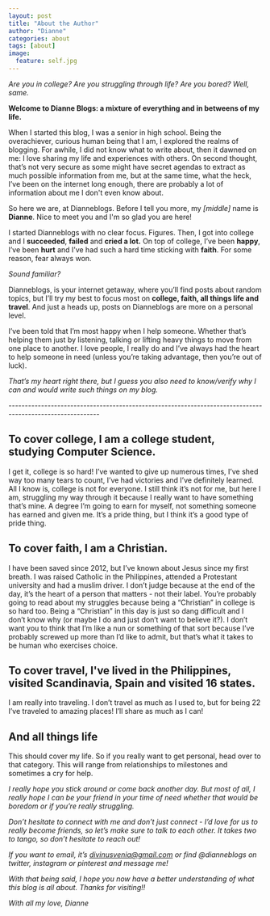 ```yaml
---
layout: post
title: "About the Author"
author: "Dianne"
categories: about
tags: [about]
image:
  feature: self.jpg
---
```

*Are you in college? Are you struggling through life? Are you bored? Well, same.*

**Welcome to Dianne Blogs: a mixture of everything and in betweens of my life.**

When I started this blog, I was a senior in high school. Being the overachiever, curious human being that I am, I explored the realms of blogging. For awhile, I did not know what to write about, then it dawned on me: I love sharing my life and experiences with others. On second thought, that’s not very secure as some might have secret agendas to extract as much possible information from me, but at the same time, what the heck, I’ve been on the internet long enough, there are probably a lot of information about me I don't even know about.

So here we are, at Dianneblogs. Before I tell you more, my *[middle]* name is **Dianne**. Nice to meet you and I'm so glad you are here!

I started Dianneblogs with no clear focus. Figures. Then, I got into college and I **succeeded**, **failed** and **cried a lot.** On top of college, I’ve been **happy**, I’ve been **hurt** and I’ve had such a hard time sticking with **faith**. For some reason, fear always won.

*Sound familiar?*

Dianneblogs, is your internet getaway, where you’ll find posts about random topics, but I’ll try my best to focus most on **college, faith, all things life and travel**. And just a heads up, posts on Dianneblogs are more on a personal level.

I’ve been told that I’m most happy when I help someone. Whether that’s helping them just by listening, talking or lifting heavy things to move from one place to another. I love people, I really do and I’ve always had the heart to help someone in need (unless you’re taking advantage, then you’re out of luck).

*That’s my heart right there, but I guess you also need to know/verify why I can and would write such things on my blog.*

*----------------------------------------------------------------------------------------------------------*

## To cover college, I am a college student, studying Computer Science.
I get it, college is so hard! I’ve wanted to give up numerous times, I’ve shed way too many tears to count, I’ve had victories and I’ve definitely learned. All I know is, college is not for everyone. I still think it’s not for me, but here I am, struggling my way through it because I really want to have something that’s mine. A degree I’m going to earn for myself, not something someone has earned and given me. It’s a pride thing, but I think it’s a good type of pride thing.

## To cover faith, I am a Christian.
I have been saved since 2012, but I’ve known about Jesus since my first breath. I was raised Catholic in the Philippines, attended a Protestant university and had a muslim driver. I don’t judge because at the end of the day, it’s the heart of a person that matters - not their label. You’re probably going to read about my struggles because being a “Christian” in college is so hard too. Being a “Christian” in this day is just so dang difficult and I don’t know why (or maybe I do and just don’t want to believe it?). I don’t want you to think that I’m like a nun or something of that sort because I’ve probably screwed up more than I’d like to admit, but that’s what it takes to be human who exercises choice.

## To cover travel, I've lived in the Philippines, visited Scandinavia, Spain and visited 16 states.
I am really into traveling. I don’t travel as much as I used to, but for being 22 I’ve traveled to amazing places! I’ll share as much as I can!

## And all things life
This should cover my life. So if you really want to get personal, head over to that category. This will range from relationships to milestones and sometimes a cry for help.

*I really hope you stick around or come back another day. But most of all, I really hope I can be your friend in your time of need whether that would be boredom or if you’re really struggling.*

*Don’t hesitate to connect with me and don’t just connect - I’d love for us to really become friends, so let’s make sure to talk to each other. It takes two to tango, so don’t hesitate to reach out!*

*If you want to email, it’s divinusvenia@gmail.com or find @dianneblogs on twitter, instagram or pinterest and message me!*

*With that being said, I hope you now have a better understanding of what this blog is all about. Thanks for visiting!!*

*With all my love,
Dianne*
